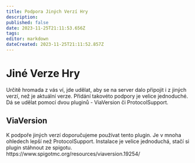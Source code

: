 ```yaml
---
title: Podpora Jiných Verzí Hry
description: 
published: false
date: 2023-11-25T21:11:53.656Z
tags: 
editor: markdown
dateCreated: 2023-11-25T21:11:52.857Z
---
```


# Jiné Verze Hry
Určitě hromada z vás ví, jde udělat, aby se na server dalo připojit i z jiných verzí, než je aktuální verze. Přidání takovéto podpory je velice jednoduché. Dá se udělat pomocí dvou pluginů - ViaVersion či ProtocolSupport.

<h2>ViaVersion</h2>
K podpoře jiných verzí doporučujeme používat tento plugin. Je v mnoha ohledech lepší než ProtocolSupport.
Instalace je velice jednoduchá, stačí si plugin stáhnout ze spigotu. 
https://www.spigotmc.org/resources/viaversion.19254/
